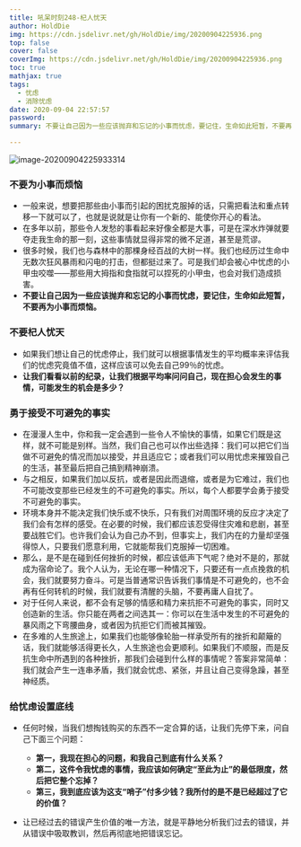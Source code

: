 ```yaml
---
title: 吼呆时刻248-杞人忧天
author: HoldDie
img: https://cdn.jsdelivr.net/gh/HoldDie/img/20200904225936.png
top: false
cover: false
coverImg: https://cdn.jsdelivr.net/gh/HoldDie/img/20200904225936.png
toc: true
mathjax: true
tags:
  - 忧虑
  - 消除忧虑
date: 2020-09-04 22:57:57
password:
summary: 不要让自己因为一些应该抛弃和忘记的小事而忧虑，要记住，生命如此短暂，不要再为小事而烦恼。

---
```


![image-20200904225933314](https://cdn.jsdelivr.net/gh/HoldDie/img/20200904225936.png)

### **不要为小事而烦恼**

- 一般来说，想要把那些由小事而引起的困扰克服掉的话，只需把看法和重点转移一下就可以了，也就是说就是让你有一个新的、能使你开心的看法。
- 在多年以前，那些令人发愁的事看起来好像全都是大事，可是在深水炸弹就要夺走我生命的那一刻，这些事情就显得非常的微不足道，甚至是荒谬。
- 很多时候，我们也与森林中的那棵身经百战的大树一样。我们也经历过生命中无数次狂风暴雨和闪电的打击，但都挺过来了。可是我们却会被心中忧虑的小甲虫咬噬——那些用大拇指和食指就可以捏死的小甲虫，也会对我们造成损害。
- **不要让自己因为一些应该抛弃和忘记的小事而忧虑，要记住，生命如此短暂，不要再为小事而烦恼。**

### **不要杞人忧天**

- 如果我们想让自己的忧虑停止，我们就可以根据事情发生的平均概率来评估我们的忧虑究竟值不值，这样应该可以免去自己99％的忧虑。
- **让我们看看以前的纪录，让我们根据平均率问问自己，现在担心会发生的事情，可能发生的机会是多少？**

### **勇于接受不可避免的事实**

- 在漫漫人生中，你和我一定会遇到一些令人不愉快的事情，如果它们既是这样，就不可能是别样。当然，我们自己也可以作出些选择：我们可以把它们当做不可避免的情况而加以接受，并且适应它；或者我们可以用忧虑来摧毁自己的生活，甚至最后把自己搞到精神崩溃。
- 与之相反，如果我们加以反抗，或者是因此而退缩，或者是为它难过，我们也不可能改变那些已经发生的不可避免的事实。所以，每个人都要学会勇于接受不可避免的事实。
- 环境本身并不能决定我们快乐或不快乐，只有我们对周围环境的反应才决定了我们会有怎样的感受。在必要的时候，我们都应该忍受得住灾难和悲剧，甚至要战胜它们。也许我们会认为自己办不到，但事实上，我们内在的力量却坚强得惊人，只要我们愿意利用，它就能帮我们克服掉一切困难。
- 那么，是不是在碰到任何挫折的时候，都应该低声下气呢？绝对不是的，那就成为宿命论了。我个人认为，无论在哪一种情况下，只要还有一点点挽救的机会，我们就要努力奋斗。可是当普通常识告诉我们事情是不可避免的，也不会再有任何转机的时候，我们就要有清醒的头脑，不要再庸人自扰了。
- 对于任何人来说，都不会有足够的情感和精力来抗拒不可避免的事实，同时又创造新的生活。你只能在两者之间选其一：你可以在生活中发生的不可避免的暴风雨之下弯腰曲身，或者因为抗拒它们而被其摧毁。
- 在多难的人生旅途上，如果我们也能够像轮胎一样承受所有的挫折和颠簸的话，我们就能够活得更长久，人生旅途也会更顺利。如果我们不顺服，而是反抗生命中所遇到的各种挫折，那我们会碰到什么样的事情呢？答案非常简单：我们就会产生一连串矛盾，我们就会忧虑、紧张，并且让自己变得急躁，甚至神经质。

### **给忧虑设置底线**

- 任何时候，当我们想掏钱购买的东西不一定合算的话，让我们先停下来，问自己下面三个问题：
  - **第一，我现在担心的问题，和我自己到底有什么关系？**
  - **第二，这件令我忧虑的事情，我应该如何确定“至此为止”的最低限度，然后把它整个忘掉？**
  - **第三，我到底应该为这支“哨子”付多少钱？我所付的是不是已经超过了它的价值？**

- 让已经过去的错误产生价值的唯一方法，就是平静地分析我们过去的错误，并从错误中吸取教训，然后再彻底地把错误忘记。